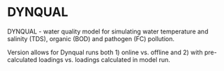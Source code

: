 # DYNQUAL
DYNQUAL - water quality model for simulating water temperature and salinity (TDS), organic (BOD) and pathogen (FC) pollution.

Version allows for Dynqual runs both 1) online vs. offline and 2) with pre-calculated loadings vs. loadings calculated in model run.
